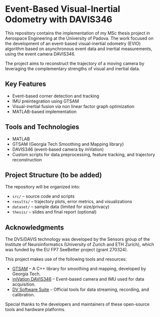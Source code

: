 # Event-Based Visual-Inertial Odometry with DAVIS346

This repository contains the implementation of my MSc thesis project in Aerospace Engineering at the University of Padova. The work focused on the development of an event-based visual-inertial odometry (EVIO) algorithm based on asynchronous event data and inertial measurements, using the event camera DAVIS346.

The project aims to reconstruct the trajectory of a moving camera by leveraging the complementary strengths of visual and inertial data.

## Key Features

- Event-based corner detection and tracking
- IMU preintegration using GTSAM
- Visual-inertial fusion via non linear factor graph optimization
- MATLAB-based implementation

## Tools and Technologies

- MATLAB
- GTSAM (Georgia Tech Smoothing and Mapping library)
- DAVIS346 (event-based camera by iniVation)
- Custom scripts for data preprocessing, feature tracking, and trajectory reconstruction

## Project Structure (to be added)

The repository will be organized into:
- `src/` – source code and scripts
- `results/` – trajectory plots, error metrics, and visualizations
- `dataset/` – sample data (limited for size/privacy)
- `thesis/` – slides and final report (optional)

## Acknowledgments

The DVS/DAVIS technology was developed by the Sensors group of the Institute of Neuroinformatics (University of Zurich and ETH Zurich), which was funded by the EU FP7 SeeBetter project (grant 270324).

This project makes use of the following tools and resources:

- [GTSAM](https://github.com/borglab/gtsam) – A C++ library for smoothing and mapping, developed by Georgia Tech.
- [iniVation DAVIS346](https://inivation.com/wp-content/uploads/2019/08/DAVIS346.pdf) – Event-based camera and IMU used for data acquisition.
- [DV Software Suite](https://docs.inivation.com/software/dv/index.html) – Official tools for data streaming, recording, and calibration.

Special thanks to the developers and maintainers of these open-source tools and hardware platforms.
